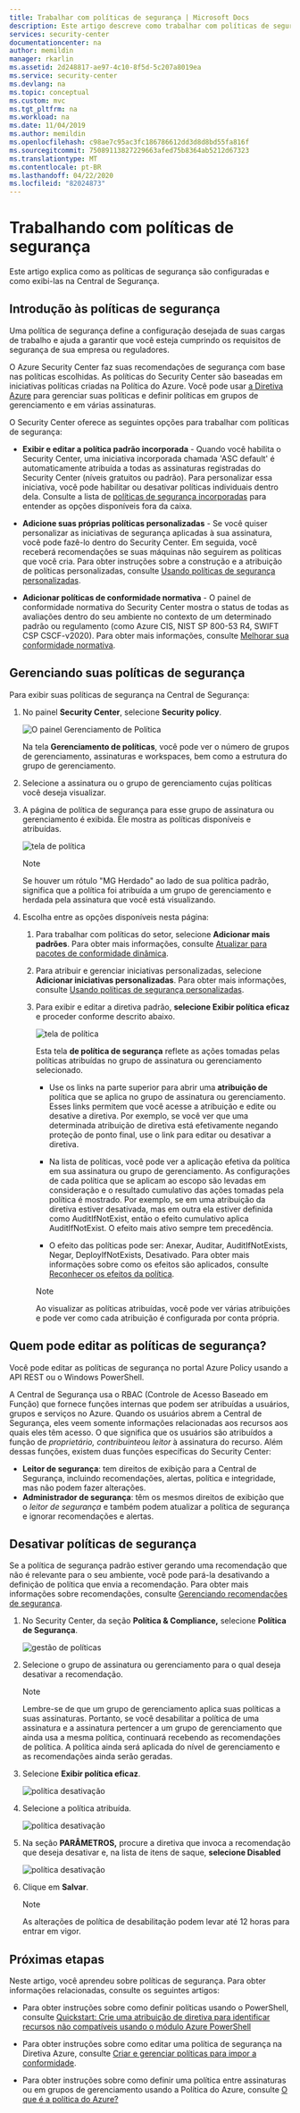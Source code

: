 ```yaml
---
title: Trabalhar com políticas de segurança | Microsoft Docs
description: Este artigo descreve como trabalhar com políticas de segurança no Azure Security Center.
services: security-center
documentationcenter: na
author: memildin
manager: rkarlin
ms.assetid: 2d248817-ae97-4c10-8f5d-5c207a8019ea
ms.service: security-center
ms.devlang: na
ms.topic: conceptual
ms.custom: mvc
ms.tgt_pltfrm: na
ms.workload: na
ms.date: 11/04/2019
ms.author: memildin
ms.openlocfilehash: c98ae7c95ac3fc186786612dd3d8d8bd55fa816f
ms.sourcegitcommit: 75089113827229663afed75b8364ab5212d67323
ms.translationtype: MT
ms.contentlocale: pt-BR
ms.lasthandoff: 04/22/2020
ms.locfileid: "82024873"
---
```

# <a name="working-with-security-policies"></a>Trabalhando com políticas de segurança

Este artigo explica como as políticas de segurança são configuradas e como exibi-las na Central de Segurança. 

## <a name="introduction-to-security-policies"></a>Introdução às políticas de segurança

Uma política de segurança define a configuração desejada de suas cargas de trabalho e ajuda a garantir que você esteja cumprindo os requisitos de segurança de sua empresa ou reguladores.

O Azure Security Center faz suas recomendações de segurança com base nas políticas escolhidas. As políticas do Security Center são baseadas em iniciativas políticas criadas na Política do Azure. Você pode usar [a Diretiva Azure](../governance/policy/overview.md) para gerenciar suas políticas e definir políticas em grupos de gerenciamento e em várias assinaturas.

O Security Center oferece as seguintes opções para trabalhar com políticas de segurança:

* **Exibir e editar a política padrão incorporada** - Quando você habilita o Security Center, uma iniciativa incorporada chamada 'ASC default' é automaticamente atribuída a todas as assinaturas registradas do Security Center (níveis gratuitos ou padrão). Para personalizar essa iniciativa, você pode habilitar ou desativar políticas individuais dentro dela. Consulte a lista de [políticas de segurança incorporadas](security-center-policy-definitions.md) para entender as opções disponíveis fora da caixa.

* **Adicione suas próprias políticas personalizadas** - Se você quiser personalizar as iniciativas de segurança aplicadas à sua assinatura, você pode fazê-lo dentro do Security Center. Em seguida, você receberá recomendações se suas máquinas não seguirem as políticas que você cria. Para obter instruções sobre a construção e a atribuição de políticas personalizadas, consulte [Usando políticas de segurança personalizadas](custom-security-policies.md).

* **Adicionar políticas de conformidade normativa** - O painel de conformidade normativa do Security Center mostra o status de todas as avaliações dentro do seu ambiente no contexto de um determinado padrão ou regulamento (como Azure CIS, NIST SP 800-53 R4, SWIFT CSP CSCF-v2020). Para obter mais informações, consulte [Melhorar sua conformidade normativa](security-center-compliance-dashboard.md).


## <a name="managing-your-security-policies"></a>Gerenciando suas políticas de segurança

Para exibir suas políticas de segurança na Central de Segurança:

1. No painel **Security Center**, selecione **Security policy**.

    ![O painel Gerenciamento de Política](./media/security-center-policies/security-center-policy-mgt.png)

   Na tela **Gerenciamento de políticas**, você pode ver o número de grupos de gerenciamento, assinaturas e workspaces, bem como a estrutura do grupo de gerenciamento.

1. Selecione a assinatura ou o grupo de gerenciamento cujas políticas você deseja visualizar.

1. A página de política de segurança para esse grupo de assinatura ou gerenciamento é exibida. Ele mostra as políticas disponíveis e atribuídas.

   ![tela de política](./media/tutorial-security-policy/security-policy-page.png)

    > [!NOTE]
    > Se houver um rótulo "MG Herdado" ao lado de sua política padrão, significa que a política foi atribuída a um grupo de gerenciamento e herdada pela assinatura que você está visualizando.


1. Escolha entre as opções disponíveis nesta página:

    1. Para trabalhar com políticas do setor, selecione **Adicionar mais padrões**. Para obter mais informações, consulte [Atualizar para pacotes de conformidade dinâmica](update-regulatory-compliance-packages.md).

    1. Para atribuir e gerenciar iniciativas personalizadas, selecione **Adicionar iniciativas personalizadas**. Para obter mais informações, consulte [Usando políticas de segurança personalizadas](custom-security-policies.md).

    1. Para exibir e editar a diretiva padrão, **selecione Exibir política eficaz** e proceder conforme descrito abaixo. 

       ![tela de política](./media/security-center-policies/policy-screen.png)
       
       Esta tela **de política de segurança** reflete as ações tomadas pelas políticas atribuídas no grupo de assinatura ou gerenciamento selecionado.
       
       * Use os links na parte superior para abrir uma **atribuição de** política que se aplica no grupo de assinatura ou gerenciamento. Esses links permitem que você acesse a atribuição e edite ou desative a diretiva. Por exemplo, se você ver que uma determinada atribuição de diretiva está efetivamente negando proteção de ponto final, use o link para editar ou desativar a diretiva.
       
       * Na lista de políticas, você pode ver a aplicação efetiva da política em sua assinatura ou grupo de gerenciamento. As configurações de cada política que se aplicam ao escopo são levadas em consideração e o resultado cumulativo das ações tomadas pela política é mostrado. Por exemplo, se em uma atribuição da diretiva estiver desativada, mas em outra ela estiver definida como AuditIfNotExist, então o efeito cumulativo aplica AuditIfNotExist. O efeito mais ativo sempre tem precedência.
       
       * O efeito das políticas pode ser: Anexar, Auditar, AuditIfNotExists, Negar, DeployIfNotExists, Desativado. Para obter mais informações sobre como os efeitos são aplicados, consulte [Reconhecer os efeitos da política](../governance/policy/concepts/effects.md).

       > [!NOTE]
       > Ao visualizar as políticas atribuídas, você pode ver várias atribuições e pode ver como cada atribuição é configurada por conta própria.


## <a name="who-can-edit-security-policies"></a>Quem pode editar as políticas de segurança?

Você pode editar as políticas de segurança no portal Azure Policy usando a API REST ou o Windows PowerShell.

A Central de Segurança usa o RBAC (Controle de Acesso Baseado em Função) que fornece funções internas que podem ser atribuídas a usuários, grupos e serviços no Azure. Quando os usuários abrem a Central de Segurança, eles veem somente informações relacionadas aos recursos aos quais eles têm acesso. O que significa que os usuários são atribuídos a função de *proprietário,* *contribuinte*ou *leitor* à assinatura do recurso. Além dessas funções, existem duas funções específicas do Security Center:

- **Leitor de segurança**: tem direitos de exibição para a Central de Segurança, incluindo recomendações, alertas, política e integridade, mas não podem fazer alterações.
- **Administrador de segurança**: têm os mesmos direitos de exibição que o *leitor de segurança* e também podem atualizar a política de segurança e ignorar recomendações e alertas.


## <a name="disable-security-policies"></a>Desativar políticas de segurança
Se a política de segurança padrão estiver gerando uma recomendação que não é relevante para o seu ambiente, você pode pará-la desativando a definição de política que envia a recomendação.
Para obter mais informações sobre recomendações, consulte [Gerenciando recomendações de segurança](security-center-recommendations.md).

1. No Security Center, da seção **Política & Compliance,** selecione **Política de Segurança**.

   ![gestão de políticas](./media/tutorial-security-policy/policy-management.png)

2. Selecione o grupo de assinatura ou gerenciamento para o qual deseja desativar a recomendação.

   > [!NOTE]
   > Lembre-se de que um grupo de gerenciamento aplica suas políticas a suas assinaturas. Portanto, se você desabilitar a política de uma assinatura e a assinatura pertencer a um grupo de gerenciamento que ainda usa a mesma política, continuará recebendo as recomendações de política. A política ainda será aplicada do nível de gerenciamento e as recomendações ainda serão geradas.

1. Selecione **Exibir política eficaz**.

   ![política desativação](./media/tutorial-security-policy/view-effective-policy.png)

1. Selecione a política atribuída.

   ![política desativação](./media/tutorial-security-policy/security-policy.png)

1. Na seção **PARÂMETROS,** procure a diretiva que invoca a recomendação que deseja desativar e, na lista de itens de saque, **selecione Disabled**

   ![política desativação](./media/tutorial-security-policy/disable-policy.png)

1. Clique em **Salvar**.

   > [!NOTE]
   > As alterações de política de desabilitação podem levar até 12 horas para entrar em vigor.



## <a name="next-steps"></a>Próximas etapas
Neste artigo, você aprendeu sobre políticas de segurança. Para obter informações relacionadas, consulte os seguintes artigos:

* Para obter instruções sobre como definir políticas usando o PowerShell, consulte [Quickstart: Crie uma atribuição de diretiva para identificar recursos não compatíveis usando o módulo Azure PowerShell](../governance/policy/assign-policy-powershell.md)

* Para obter instruções sobre como editar uma política de segurança na Diretiva Azure, consulte [Criar e gerenciar políticas para impor a conformidade](../governance/policy/tutorials/create-and-manage.md).

* Para obter instruções sobre como definir uma política entre assinaturas ou em grupos de gerenciamento usando a Política do Azure, consulte [O que é a política do Azure?](../governance/policy/overview.md)